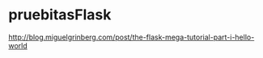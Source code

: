 pruebitasFlask
==============

http://blog.miguelgrinberg.com/post/the-flask-mega-tutorial-part-i-hello-world